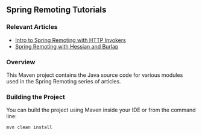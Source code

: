 ## Spring Remoting Tutorials

### Relevant Articles
- [Intro to Spring Remoting with HTTP Invokers](http://www.nklkarthi.com/spring-remoting-http-invoker)
- [Spring Remoting with Hessian and Burlap](http://www.nklkarthi.com/spring-remoting-hessian-burlap)

### Overview
This Maven project contains the Java source code for various modules used in the Spring Remoting series of articles.

### Building the Project
You can build the project using Maven inside your IDE or from the command line:
```
mvn clean install
```

